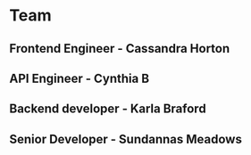 # Team  

## Frontend Engineer - Cassandra Horton
## API Engineer - Cynthia B
## Backend developer - Karla Braford
## Senior Developer - Sundannas Meadows
